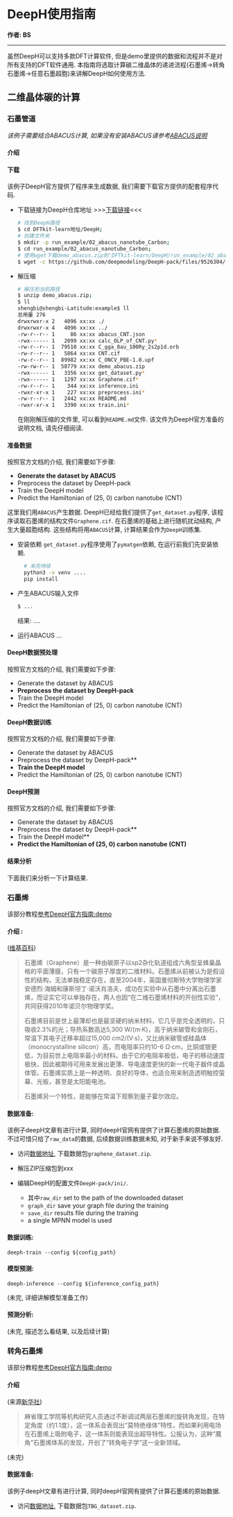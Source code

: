# DeepH使用指南

**作者: BS**

---

虽然DeepH可以支持多款DFT计算软件, 但是demo里提供的数据和流程并不是对所有支持的DFT软件通用.
本指南将选取计算碳二维晶体的递进流程(石墨烯$\to$转角石墨烯$\to$任意石墨超胞)来讲解DeepH如何使用方法.

## 二维晶体碳的计算

### 石墨管道

*该例子需要结合ABACUS计算, 如果没有安装ABACUS请参考[ABACUS说明](../ABACUS/README.md)*

#### 介绍

#### 下载

该例子DeepH官方提供了程序来生成数据, 我们需要下载官方提供的配套程序代码.

- 下载链接为DeepH仓库地址 >>>[下载链接](https://github.com/deepmodeling/DeepH-pack/files/9526304/demo_abacus.zip)<<<
  ``` bash
  # 找到DeepH路径
  $ cd DFTkit-learn地址/DeepH;
  # 创建文件夹
  $ mkdir -p run_example/02_abacus_nanotube_Carbon;
  $ cd run_example/02_abacus_nanotube_Carbon;
  # 使用wget下载demo_abacus.zip到'DFTkit-learn/DeepH/run_example/02_abacus_nanotube_Carbon', 也可使用其他下载器自行下载
  $ wget -c https://github.com/deepmodeling/DeepH-pack/files/9526304/demo_abacus.zip
  ```

- 解压缩
    ``` bash
    # 解压到当前路径
    $ unzip demo_abacus.zip;
    $ ll
    shengbi@shengbi-Latitude:example$ ll
    总用量 276
    drwxrwxr-x 2   4096 xx:xx ./
    drwxrwxr-x 4   4096 xx:xx ../
    -rw-r--r-- 1     86 xx:xx abacus_CNT.json
    -rwx------ 1   2099 xx:xx calc_OLP_of_CNT.py*
    -rw-r--r-- 1  79510 xx:xx C_gga_8au_100Ry_2s2p1d.orb
    -rw-r--r-- 1   5864 xx:xx CNT.cif
    -rw-r--r-- 1  89982 xx:xx C_ONCV_PBE-1.0.upf
    -rw-rw-r-- 1  58779 xx:xx demo_abacus.zip
    -rwx------ 1   3356 xx:xx get_dataset.py*
    -rwx------ 1   1297 xx:xx Graphene.cif*
    -rw-r--r-- 1    344 xx:xx inference.ini
    -rwxr-xr-x 1    227 xx:xx preprocess.ini*
    -rw-r--r-- 1   2442 xx:xx README.md
    -rwxr-xr-x 1   3390 xx:xx train.ini*
    ```

    在刚刚解压缩的文件里, 可以看到`README.md`文件. 该文件为DeepH官方准备的说明文档, 请先仔细阅读.

#### 准备数据

按照官方文档的介绍, 我们需要如下步骤:
- **Generate the dataset by ABACUS**
- Preprocess the dataset by DeepH-pack
- Train the DeepH model
- Predict the Hamiltonian of (25, 0) carbon nanotube (CNT)

这里我们用`ABACUS`产生数据. 
DeepH已经给我们提供了`get_dataset.py`程序, 该程序读取石墨烯的结构文件`Graphene.cif`.
在石墨烯的基础上进行随机扰动结构, 产生大量超胞结构. 这些结构将用`ABACUS`计算, 计算结果会作为`DeepH`训练集.


- 安装依赖
  `get_dataset.py`程序使用了`pymatgen`依赖, 在运行前我们先安装依赖.
  ``` bash
    # 未完待续
    python3 -v venv ....
    pip install
  ```
- 产生ABACUS输入文件
    ``` bash
    $ ...
    ```
    结果: ....

- 运行ABACUS
  ...
  
#### DeepH数据预处理

按照官方文档的介绍, 我们需要如下步骤:
- Generate the dataset by ABACUS
- **Preprocess the dataset by DeepH-pack**
- Train the DeepH model
- Predict the Hamiltonian of (25, 0) carbon nanotube (CNT)

#### DeepH数据训练

按照官方文档的介绍, 我们需要如下步骤:
- Generate the dataset by ABACUS
- Preprocess the dataset by DeepH-pack**
- **Train the DeepH model**
- Predict the Hamiltonian of (25, 0) carbon nanotube (CNT)

#### DeepH预测

按照官方文档的介绍, 我们需要如下步骤:
- Generate the dataset by ABACUS
- Preprocess the dataset by DeepH-pack**
- Train the DeepH model**
- **Predict the Hamiltonian of (25, 0) carbon nanotube (CNT)**

#### 结果分析

下面我们来分析一下计算结果.



### 石墨烯
该部分教程[参考DeepH官方指南:demo](https://deeph-pack.readthedocs.io/en/latest/demo/demo2.html)

#### 介绍 :
([维基百科](https://zh.wikipedia.org/wiki/%E7%9F%B3%E5%A2%A8%E7%83%AF))

> 石墨烯（Graphene）是一种由碳原子以sp2杂化轨道组成六角型呈蜂巢晶格的平面薄膜，只有一个碳原子厚度的二维材料。石墨烯从前被认为是假设性的结构，无法单独稳定存在，直至2004年，英国曼彻斯特大学物理学家安德烈·海姆和康斯坦丁·诺沃肖洛夫，成功在实验中从石墨中分离出石墨烯，而证实它可以单独存在，两人也因“在二维石墨烯材料的开创性实验”，共同获得2010年诺贝尔物理学奖。
>
> 石墨烯目前是世上最薄却也是最坚硬的纳米材料，它几乎是完全透明的，只吸收2.3%的光；导热系数高达5,300 W/(m·K)，高于纳米碳管和金刚石，常温下其电子迁移率超过15,000 cm2/(V·s)，又比纳米碳管或硅晶体（monocrystalline silicon）高，而电阻率只约10-6 Ω·cm，比铜或银更低，为目前世上电阻率最小的材料。由于它的电阻率极低，电子的移动速度极快，因此被期待可用来发展出更薄、导电速度更快的新一代电子器件或晶体管。石墨烯实质上是一种透明、良好的导体，也适合用来制造透明触控萤幕、光板，甚至是太阳能电池。
>
> 石墨烯另一个特性，是能够在常温下观察到量子霍尔效应。




#### 数据准备:
该例子deepH文章有进行计算, 同时deepH官网有提供了计算石墨烯的原始数据. 
不过可惜只给了`raw_data`的数据, 后续数据训练数据未知, 对于新手来说不够友好.

- 访问[数据地址](https://zenodo.org/record/6555484), 下载数据包`graphene_dataset.zip`.

- 解压ZIP压缩包到xxx

- 编辑DeepH的配置文件`DeepH-pack/ini/`. 
  - 其中`raw_dir` set to the path of the downloaded dataset
  - `graph_dir` save your graph file during the training
  - `save_dir` results file during the training
  - a single MPNN model is used



#### 数据训练:

`deeph-train --config ${config_path}`


#### 模型预测:

`deeph-inference --config ${inference_config_path}`

(未完, 详细讲解模型准备工作)

#### 预测分析:

(未完, 描述怎么看结果, 以及后续计算)

### 转角石墨烯
该部分教程[参考DeepH官方指南:demo](https://deeph-pack.readthedocs.io/en/latest/demo/demo2.html)

#### 介绍
(来源[新华社](http://www.xinhuanet.com/world/2018-12/28/c_1123920894.htm))
> 麻省理工学院等机构研究人员通过不断调试两层石墨烯的旋转角发现，在特定角度（约1.1度），这一体系会表现出“莫特绝缘体”特性，而如果利用电场在石墨烯上吸附电子，这一体系则能表现出超导特性。公报认为，这种“魔角”石墨烯体系的发现，开创了“转角电子学”这一全新领域。

(未完)

#### 数据准备:
该例子deepH文章有进行计算, 同时deepH官网有提供了计算石墨烯的原始数据. 

- 访问[数据地址](https://zenodo.org/record/6555484), 下载数据包`TBG_dataset.zip`.